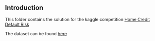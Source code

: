## Introduction

This folder contains the solution for the kaggle competition [Home Credit Default Risk](https://www.kaggle.com/c/home-credit-default-risk)

The dataset can be found [here](https://www.kaggle.com/c/home-credit-default-risk/data)
